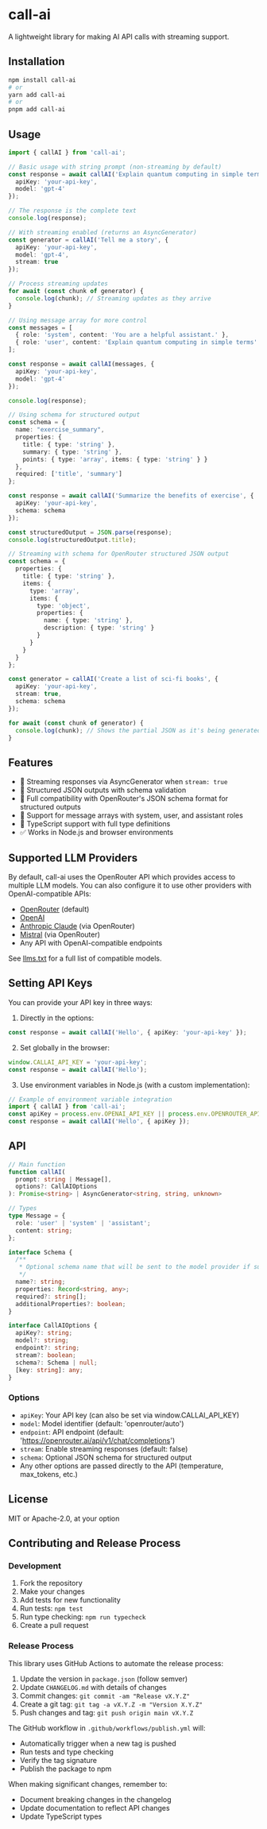 # call-ai

A lightweight library for making AI API calls with streaming support.

## Installation

```bash
npm install call-ai
# or
yarn add call-ai
# or
pnpm add call-ai
```

## Usage

```typescript
import { callAI } from 'call-ai';

// Basic usage with string prompt (non-streaming by default)
const response = await callAI('Explain quantum computing in simple terms', {
  apiKey: 'your-api-key',
  model: 'gpt-4'
});

// The response is the complete text
console.log(response);

// With streaming enabled (returns an AsyncGenerator)
const generator = callAI('Tell me a story', {
  apiKey: 'your-api-key',
  model: 'gpt-4',
  stream: true
});

// Process streaming updates
for await (const chunk of generator) {
  console.log(chunk); // Streaming updates as they arrive
}

// Using message array for more control
const messages = [
  { role: 'system', content: 'You are a helpful assistant.' },
  { role: 'user', content: 'Explain quantum computing in simple terms' }
];

const response = await callAI(messages, {
  apiKey: 'your-api-key',
  model: 'gpt-4'
});

console.log(response);

// Using schema for structured output
const schema = {
  name: "exercise_summary",
  properties: {
    title: { type: 'string' },
    summary: { type: 'string' },
    points: { type: 'array', items: { type: 'string' } }
  },
  required: ['title', 'summary']
};

const response = await callAI('Summarize the benefits of exercise', {
  apiKey: 'your-api-key',
  schema: schema
});

const structuredOutput = JSON.parse(response);
console.log(structuredOutput.title);

// Streaming with schema for OpenRouter structured JSON output
const schema = {
  properties: {
    title: { type: 'string' },
    items: { 
      type: 'array', 
      items: { 
        type: 'object',
        properties: {
          name: { type: 'string' },
          description: { type: 'string' }
        }
      } 
    }
  }
};

const generator = callAI('Create a list of sci-fi books', {
  apiKey: 'your-api-key',
  stream: true,
  schema: schema
});

for await (const chunk of generator) {
  console.log(chunk); // Shows the partial JSON as it's being generated
}
```

## Features

- 🔄 Streaming responses via AsyncGenerator when `stream: true`
- 🧩 Structured JSON outputs with schema validation
- 🔌 Full compatibility with OpenRouter's JSON schema format for structured outputs
- 📝 Support for message arrays with system, user, and assistant roles
- 🔧 TypeScript support with full type definitions
- ✅ Works in Node.js and browser environments

## Supported LLM Providers

By default, call-ai uses the OpenRouter API which provides access to multiple LLM models. You can also configure it to use other providers with OpenAI-compatible APIs:

- [OpenRouter](https://openrouter.ai/) (default)
- [OpenAI](https://openai.com/)
- [Anthropic Claude](https://www.anthropic.com/) (via OpenRouter)
- [Mistral](https://mistral.ai/) (via OpenRouter)
- Any API with OpenAI-compatible endpoints

See [llms.txt](./llms.txt) for a full list of compatible models.

## Setting API Keys

You can provide your API key in three ways:

1. Directly in the options:
```typescript
const response = await callAI('Hello', { apiKey: 'your-api-key' });
```

2. Set globally in the browser:
```typescript
window.CALLAI_API_KEY = 'your-api-key';
const response = await callAI('Hello');
```

3. Use environment variables in Node.js (with a custom implementation):
```typescript
// Example of environment variable integration
import { callAI } from 'call-ai';
const apiKey = process.env.OPENAI_API_KEY || process.env.OPENROUTER_API_KEY;
const response = await callAI('Hello', { apiKey });
```

## API

```typescript
// Main function
function callAI(
  prompt: string | Message[],
  options?: CallAIOptions
): Promise<string> | AsyncGenerator<string, string, unknown>

// Types
type Message = {
  role: 'user' | 'system' | 'assistant';
  content: string;
};

interface Schema {
  /**
   * Optional schema name that will be sent to the model provider if supported
   */
  name?: string;
  properties: Record<string, any>;
  required?: string[];
  additionalProperties?: boolean;
}

interface CallAIOptions {
  apiKey?: string;
  model?: string;
  endpoint?: string;
  stream?: boolean;
  schema?: Schema | null;
  [key: string]: any;
}
```

### Options

* `apiKey`: Your API key (can also be set via window.CALLAI_API_KEY)
* `model`: Model identifier (default: 'openrouter/auto')
* `endpoint`: API endpoint (default: 'https://openrouter.ai/api/v1/chat/completions')
* `stream`: Enable streaming responses (default: false)
* `schema`: Optional JSON schema for structured output
* Any other options are passed directly to the API (temperature, max_tokens, etc.)

## License

MIT or Apache-2.0, at your option

## Contributing and Release Process

### Development

1. Fork the repository
2. Make your changes
3. Add tests for new functionality
4. Run tests: `npm test`
5. Run type checking: `npm run typecheck`
6. Create a pull request

### Release Process

This library uses GitHub Actions to automate the release process:

1. Update the version in `package.json` (follow semver)
2. Update `CHANGELOG.md` with details of changes
3. Commit changes: `git commit -am "Release vX.Y.Z"`
4. Create a git tag: `git tag -a vX.Y.Z -m "Version X.Y.Z"`
5. Push changes and tag: `git push origin main vX.Y.Z`

The GitHub workflow in `.github/workflows/publish.yml` will:
- Automatically trigger when a new tag is pushed
- Run tests and type checking
- Verify the tag signature
- Publish the package to npm

When making significant changes, remember to:
- Document breaking changes in the changelog
- Update documentation to reflect API changes
- Update TypeScript types